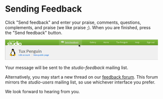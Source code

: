 # Sending Feedback

Click "Send feedback" and enter your praise, comments, questions, complements, and praise (we like praise ;). When you are finished, press the "Send feedback" button.

![Studio Feedback Online](studio-feedback-online.png)

Your message will be sent to the *studio-feedback* mailing list.

Alternatively, you may start a new thread on our [feedback forum](http://susestudio.com/forum/).  This forum mirrors the *studio-users* mailing list, so use whichever interface you prefer.

We look forward to hearing from you.
